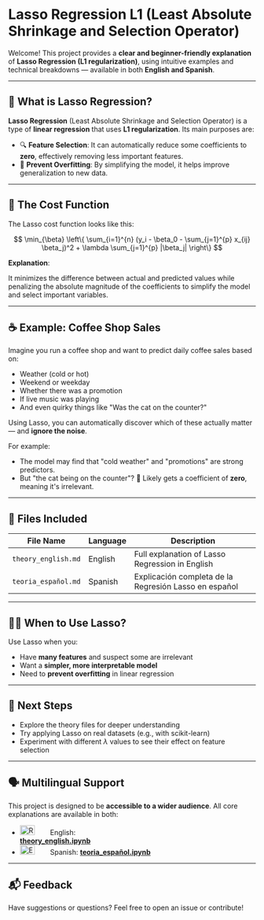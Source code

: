 # Lasso Regression L1  (Least Absolute Shrinkage and Selection Operator)

Welcome! This project provides a **clear and beginner-friendly explanation** of **Lasso Regression (L1 regularization)**, using intuitive examples and technical breakdowns — available in both **English and Spanish**.

---

## 📘 What is Lasso Regression?

**Lasso Regression** (Least Absolute Shrinkage and Selection Operator) is a type of **linear regression** that uses **L1 regularization**. Its main purposes are:

- 🔍 **Feature Selection**: It can automatically reduce some coefficients to **zero**, effectively removing less important features.
- 🧠 **Prevent Overfitting**: By simplifying the model, it helps improve generalization to new data.

---

## 🧮 The Cost Function

The Lasso cost function looks like this:

$$
\min_{\beta} \left\{ \sum_{i=1}^{n} (y_i - \beta_0 - \sum_{j=1}^{p} x_{ij} \beta_j)^2 + \lambda \sum_{j=1}^{p} |\beta_j| \right\}
$$

**Explanation**:

It minimizes the difference between actual and predicted values while penalizing the absolute magnitude of the coefficients to simplify the model and select important variables.

---

## ☕ Example: Coffee Shop Sales

Imagine you run a coffee shop and want to predict daily coffee sales based on:

- Weather (cold or hot)
- Weekend or weekday
- Whether there was a promotion
- If live music was playing
- And even quirky things like "Was the cat on the counter?"

Using Lasso, you can automatically discover which of these actually matter — and **ignore the noise**.

For example:
- The model may find that "cold weather" and "promotions" are strong predictors.
- But "the cat being on the counter"? 👀 Likely gets a coefficient of **zero**, meaning it's irrelevant.

---

## 📁 Files Included

| File Name           | Language | Description                                 |
|---------------------|----------|---------------------------------------------|
| `theory_english.md` | English  | Full explanation of Lasso Regression in English |
| `teoria_español.md` | Spanish  | Explicación completa de la Regresión Lasso en español |

---

## 🧑‍🏫 When to Use Lasso?

Use Lasso when you:
- Have **many features** and suspect some are irrelevant
- Want a **simpler, more interpretable model**
- Need to **prevent overfitting** in linear regression

---

## 🚀 Next Steps

- Explore the theory files for deeper understanding
- Try applying Lasso on real datasets (e.g., with scikit-learn)
- Experiment with different $\lambda$ values to see their effect on feature selection

---

## 🗣️ Multilingual Support

This project is designed to be **accessible to a wider audience**. All core explanations are available in both:
- <img src="https://upload.wikimedia.org/wikipedia/en/thumb/a/ae/Flag_of_the_United_Kingdom.svg/20px-Flag_of_the_United_Kingdom.svg.png" alt="Reino Unido" width="30" height="20">&nbsp;&nbsp;&nbsp;&nbsp;&nbsp;&nbsp;&nbsp; English:  
 **[theory_english.ipynb](theory_english.ipynb)** 
- <img src="https://upload.wikimedia.org/wikipedia/en/thumb/9/9a/Flag_of_Spain.svg/20px-Flag_of_Spain.svg.png" alt="España" width="30" height="20">&nbsp;&nbsp;&nbsp;&nbsp;&nbsp;&nbsp;&nbsp; Spanish:   **[teoria_español.ipynb](teoria_español.ipynb)**

---

## 📬 Feedback

Have suggestions or questions? Feel free to open an issue or contribute!

